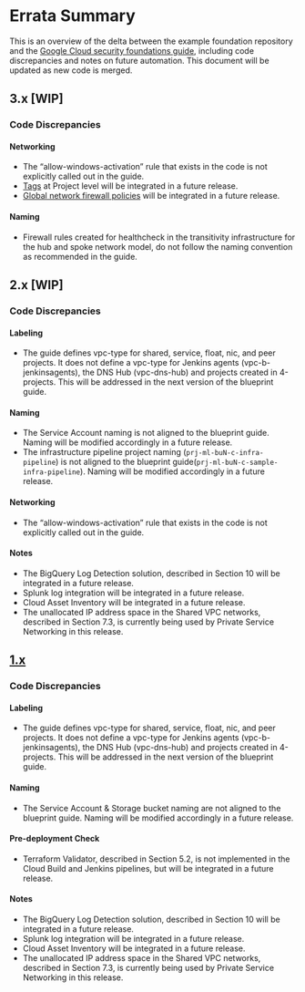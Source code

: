 # Errata Summary
This is an overview of the delta between the example foundation repository and the [Google Cloud security foundations guide](https://services.google.com/fh/files/misc/google-cloud-security-foundations-guide.pdf), including code discrepancies and notes on future automation. This document will be updated as new code is merged.

## 3.x [WIP]

### Code Discrepancies

#### Networking

- The “allow-windows-activation” rule that exists in the code is not explicitly called out in the guide.
- [Tags](https://cloud.google.com/resource-manager/docs/tags/tags-overview) at Project level will be integrated in a future release.
- [Global network firewall policies](https://cloud.google.com/vpc/docs/network-firewall-policies) will be integrated in a future release.

#### Naming

- Firewall rules created for healthcheck in the transitivity infrastructure for the hub and spoke network model, do not follow the naming convention as recommended in the guide.

## 2.x [WIP]
### Code Discrepancies

#### Labeling
- The guide defines vpc-type for shared, service, float, nic, and peer projects. It does not define a vpc-type for Jenkins agents (vpc-b-jenkinsagents), the DNS Hub (vpc-dns-hub) and projects created in 4-projects.
This will be addressed in the next version of the blueprint guide.

#### Naming
- The Service Account naming is not aligned to the blueprint guide. Naming will be modified accordingly in a future release.
- The infrastructure pipeline project naming (`prj-ml-buN-c-infra-pipeline`) is not aligned to the blueprint guide(`prj-ml-buN-c-sample-infra-pipeline`). Naming will be modified accordingly in a future release.

#### Networking
- The “allow-windows-activation” rule that exists in the code is not explicitly called out in the guide.

#### Notes
- The BigQuery Log Detection solution, described in Section 10 will be integrated in a future release.
- Splunk log integration will be integrated in a future release.
- Cloud Asset Inventory will be integrated in a future release.
- The unallocated IP address space in the Shared VPC networks, described in Section 7.3, is currently being used by Private Service Networking in this release.

## [1.x](https://github.com/terraform-google-modules/terraform-google-enterprise-genai/releases/tag/v1.0.0)
### Code Discrepancies

#### Labeling
- The guide defines vpc-type for shared, service, float, nic, and peer projects. It does not define a vpc-type for Jenkins agents (vpc-b-jenkinsagents), the DNS Hub (vpc-dns-hub) and projects created in 4-projects.
This will be addressed in the next version of the blueprint guide.

#### Naming
- The Service Account & Storage bucket naming are not aligned to the blueprint guide. Naming will be modified accordingly in a future release.

#### Pre-deployment Check
- Terraform Validator, described in Section 5.2, is not implemented in the Cloud Build and Jenkins pipelines, but will be integrated in a future release.

#### Notes
- The BigQuery Log Detection solution, described in Section 10 will be integrated in a future release.
- Splunk log integration will be integrated in a future release.
- Cloud Asset Inventory will be integrated in a future release.
- The unallocated IP address space in the Shared VPC networks, described in Section 7.3, is currently being used by Private Service Networking in this release.
